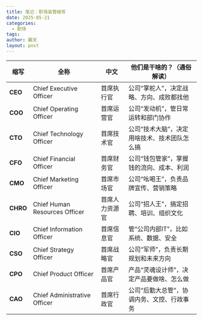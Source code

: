 ```yaml
---
title: 笔记：职场高管缩写
date: 2025-05-21
categories:
  - 职场
tags: 
author: 霸天
layout: post
---
```

| 缩写       | 全称                            | 中文      | 他们是干啥的？（通俗解读）           |
| -------- | ----------------------------- | ------- | ----------------------- |
| **CEO**  | Chief Executive Officer       | 首席执行官   | 公司“掌舵人”，决定战略、方向、成败都找他   |
| **COO**  | Chief Operating Officer       | 首席运营官   | 公司“发动机”，管日常运转和部门协作      |
| **CTO**  | Chief Technology Officer      | 首席技术官   | 公司“技术大脑”，决定用啥技术、技术团队怎么搞 |
| **CFO**  | Chief Financial Officer       | 首席财务官   | 公司“钱包管家”，掌握钱的流向、成本、利润   |
| **CMO**  | Chief Marketing Officer       | 首席市场官   | 公司“吆喝王”，负责品牌宣传、营销策略     |
| **CHRO** | Chief Human Resources Officer | 首席人力资源官 | 公司“招人王”，搞定招聘、培训、组织文化    |
| **CIO**  | Chief Information Officer     | 首席信息官   | 管“公司内部IT”，比如系统、数据、安全    |
| **CSO**  | Chief Strategy Officer        | 首席战略官   | 公司“军师”，负责长期规划和未来方向      |
| **CPO**  | Chief Product Officer         | 首席产品官   | 产品“灵魂设计师”，决定产品要做啥、怎么做   |
| **CAO**  | Chief Administrative Officer  | 首席行政官   | 公司“后勤大总管”，协调内务、文控、行政事务  |




